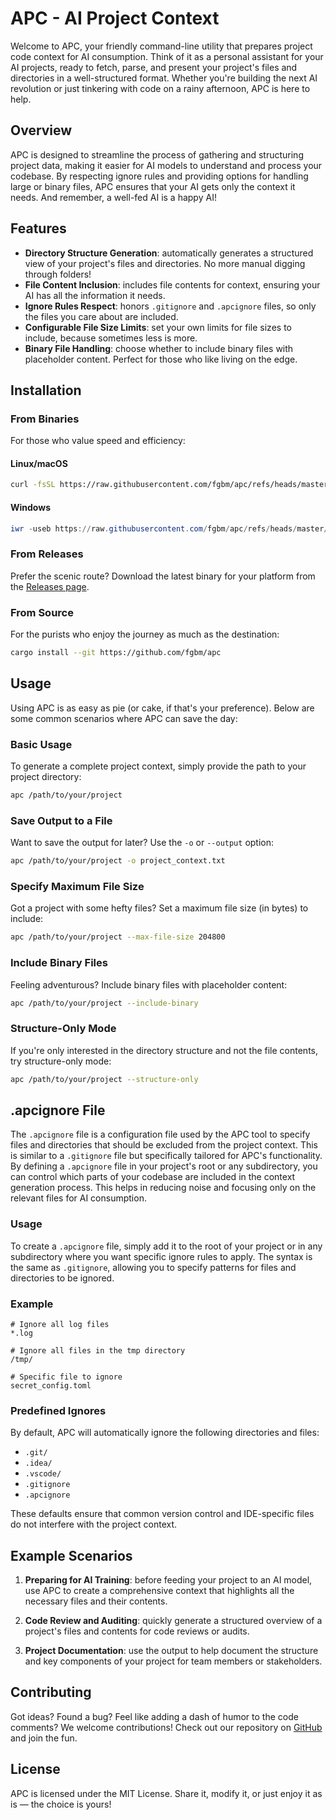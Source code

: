 # APC - AI Project Context

Welcome to APC, your friendly command-line utility that prepares project code context for AI consumption. Think of it as
a personal assistant for your AI projects, ready to fetch, parse, and present your project's files and directories in a
well-structured format. Whether you're building the next AI revolution or just tinkering with code on a rainy afternoon,
APC is here to help.

## Overview

APC is designed to streamline the process of gathering and structuring project data, making it easier for AI models to
understand and process your codebase. By respecting ignore rules and providing options for handling large or binary
files, APC ensures that your AI gets only the context it needs. And remember, a well-fed AI is a happy AI!

## Features

- **Directory Structure Generation**: automatically generates a structured view of your project's files and directories.
  No more manual digging through folders!
- **File Content Inclusion**: includes file contents for context, ensuring your AI has all the information it needs.
- **Ignore Rules Respect**: honors `.gitignore` and `.apcignore` files, so only the files you care about are included.
- **Configurable File Size Limits**: set your own limits for file sizes to include, because sometimes less is more.
- **Binary File Handling**: choose whether to include binary files with placeholder content. Perfect for those who like
  living on the edge.

## Installation

### From Binaries

For those who value speed and efficiency:

#### Linux/macOS

```bash
curl -fsSL https://raw.githubusercontent.com/fgbm/apc/refs/heads/master/scripts/install.sh | sh
```

#### Windows

```powershell
iwr -useb https://raw.githubusercontent.com/fgbm/apc/refs/heads/master/scripts/install.ps1 | iex
```

### From Releases

Prefer the scenic route? Download the latest binary for your platform from
the [Releases page](https://github.com/fgbm/apc/releases).

### From Source

For the purists who enjoy the journey as much as the destination:

```bash
cargo install --git https://github.com/fgbm/apc
```

## Usage

Using APC is as easy as pie (or cake, if that's your preference). Below are some common scenarios where APC can save the
day:

### Basic Usage

To generate a complete project context, simply provide the path to your project directory:

```bash
apc /path/to/your/project
```

### Save Output to a File

Want to save the output for later? Use the `-o` or `--output` option:

```bash
apc /path/to/your/project -o project_context.txt
```

### Specify Maximum File Size

Got a project with some hefty files? Set a maximum file size (in bytes) to include:

```bash
apc /path/to/your/project --max-file-size 204800
```

### Include Binary Files

Feeling adventurous? Include binary files with placeholder content:

```bash
apc /path/to/your/project --include-binary
```

### Structure-Only Mode

If you're only interested in the directory structure and not the file contents, try structure-only mode:

```bash
apc /path/to/your/project --structure-only
```

## .apcignore File

The `.apcignore` file is a configuration file used by the APC tool to specify files and directories that should be
excluded from the project context. This is similar to a `.gitignore` file but specifically tailored for APC's
functionality. By defining a `.apcignore` file in your project's root or any subdirectory, you can control which parts
of your codebase are included in the context generation process. This helps in reducing noise and focusing only on the
relevant files for AI consumption.

### Usage

To create a `.apcignore` file, simply add it to the root of your project or in any subdirectory where you want specific
ignore rules to apply. The syntax is the same as `.gitignore`, allowing you to specify patterns for files and
directories to be ignored.

### Example

```plaintext
# Ignore all log files
*.log

# Ignore all files in the tmp directory
/tmp/

# Specific file to ignore
secret_config.toml
```

### Predefined Ignores

By default, APC will automatically ignore the following directories and files:

- `.git/`
- `.idea/`
- `.vscode/`
- `.gitignore`
- `.apcignore`

These defaults ensure that common version control and IDE-specific files do not interfere with the project context.

## Example Scenarios

1. **Preparing for AI Training**: before feeding your project to an AI model, use APC to create a comprehensive context
   that highlights all the necessary files and their contents.

2. **Code Review and Auditing**: quickly generate a structured overview of a project's files and contents for code
   reviews or audits.

3. **Project Documentation**: use the output to help document the structure and key components of your project for team
   members or stakeholders.

## Contributing

Got ideas? Found a bug? Feel like adding a dash of humor to the code comments? We welcome contributions! Check out our
repository on [GitHub](https://github.com/fgbm/apc) and join the fun.

## License

APC is licensed under the MIT License. Share it, modify it, or just enjoy it as is — the choice is yours!
